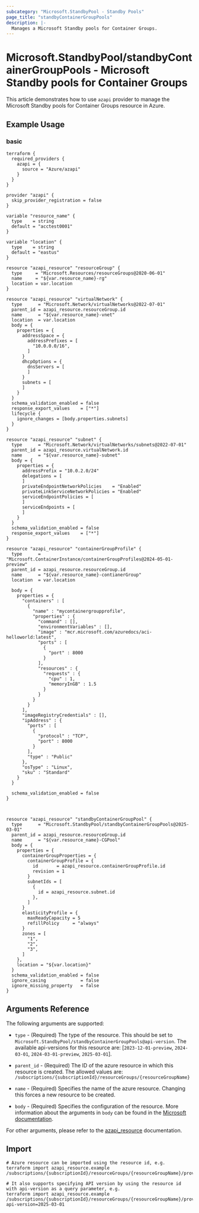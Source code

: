 ```yaml
---
subcategory: "Microsoft.StandbyPool - Standby Pools"
page_title: "standbyContainerGroupPools"
description: |-
  Manages a Microsoft Standby pools for Container Groups.
---
```


# Microsoft.StandbyPool/standbyContainerGroupPools - Microsoft Standby pools for Container Groups

This article demonstrates how to use `azapi` provider to manage the Microsoft Standby pools for Container Groups resource in Azure.



## Example Usage

### basic

```hcl
terraform {
  required_providers {
    azapi = {
      source = "Azure/azapi"
    }
  }
}

provider "azapi" {
  skip_provider_registration = false
}

variable "resource_name" {
  type    = string
  default = "acctest0001"
}

variable "location" {
  type    = string
  default = "eastus"
}

resource "azapi_resource" "resourceGroup" {
  type     = "Microsoft.Resources/resourceGroups@2020-06-01"
  name     = "${var.resource_name}-rg"
  location = var.location
}

resource "azapi_resource" "virtualNetwork" {
  type      = "Microsoft.Network/virtualNetworks@2022-07-01"
  parent_id = azapi_resource.resourceGroup.id
  name      = "${var.resource_name}-vnet"
  location  = var.location
  body = {
    properties = {
      addressSpace = {
        addressPrefixes = [
          "10.0.0.0/16",
        ]
      }
      dhcpOptions = {
        dnsServers = [
        ]
      }
      subnets = [
      ]
    }
  }
  schema_validation_enabled = false
  response_export_values    = ["*"]
  lifecycle {
    ignore_changes = [body.properties.subnets]
  }
}

resource "azapi_resource" "subnet" {
  type      = "Microsoft.Network/virtualNetworks/subnets@2022-07-01"
  parent_id = azapi_resource.virtualNetwork.id
  name      = "${var.resource_name}-subnet"
  body = {
    properties = {
      addressPrefix = "10.0.2.0/24"
      delegations = [
      ]
      privateEndpointNetworkPolicies    = "Enabled"
      privateLinkServiceNetworkPolicies = "Enabled"
      serviceEndpointPolicies = [
      ]
      serviceEndpoints = [
      ]
    }
  }
  schema_validation_enabled = false
  response_export_values    = ["*"]
}

resource "azapi_resource" "containerGroupProfile" {
  type      = "Microsoft.ContainerInstance/containerGroupProfiles@2024-05-01-preview"
  parent_id = azapi_resource.resourceGroup.id
  name      = "${var.resource_name}-contianerGroup"
  location  = var.location

  body = {
    properties = {
      "containers" : [
        {
          "name" : "mycontainergroupprofile",
          "properties" : {
            "command" : [],
            "environmentVariables" : [],
            "image" : "mcr.microsoft.com/azuredocs/aci-helloworld:latest",
            "ports" : [
              {
                "port" : 8000
              }
            ],
            "resources" : {
              "requests" : {
                "cpu" : 1,
                "memoryInGB" : 1.5
              }
            }
          }
        }
      ],
      "imageRegistryCredentials" : [],
      "ipAddress" : {
        "ports" : [
          {
            "protocol" : "TCP",
            "port" : 8000
          }
        ],
        "type" : "Public"
      },
      "osType" : "Linux",
      "sku" : "Standard"
    }
  }

  schema_validation_enabled = false
}



resource "azapi_resource" "standbyContainerGroupPool" {
  type      = "Microsoft.StandbyPool/standbyContainerGroupPools@2025-03-01"
  parent_id = azapi_resource.resourceGroup.id
  name      = "${var.resource_name}-CGPool"
  body = {
    properties = {
      containerGroupProperties = {
        containerGroupProfile = {
          id       = azapi_resource.containerGroupProfile.id
          revision = 1
        }
        subnetIds = [
          {
            id = azapi_resource.subnet.id
          },
        ]
      }
      elasticityProfile = {
        maxReadyCapacity = 5
        refillPolicy     = "always"
      }
      zones = [
        "1",
        "2",
        "3",
      ]
    },
    location = "${var.location}"
  }
  schema_validation_enabled = false
  ignore_casing             = false
  ignore_missing_property   = false
}

```



## Arguments Reference

The following arguments are supported:

* `type` - (Required) The type of the resource. This should be set to `Microsoft.StandbyPool/standbyContainerGroupPools@api-version`. The available api-versions for this resource are: [`2023-12-01-preview`, `2024-03-01`, `2024-03-01-preview`, `2025-03-01`].

* `parent_id` - (Required) The ID of the azure resource in which this resource is created. The allowed values are:  
  `/subscriptions/{subscriptionId}/resourceGroups/{resourceGroupName}`

* `name` - (Required) Specifies the name of the azure resource. Changing this forces a new resource to be created.

* `body` - (Required) Specifies the configuration of the resource. More information about the arguments in `body` can be found in the [Microsoft documentation](https://learn.microsoft.com/en-us/azure/templates/Microsoft.StandbyPool/standbyContainerGroupPools?pivots=deployment-language-terraform).

For other arguments, please refer to the [azapi_resource](https://registry.terraform.io/providers/Azure/azapi/latest/docs/resources/resource) documentation.

## Import

 ```shell
 # Azure resource can be imported using the resource id, e.g.
 terraform import azapi_resource.example /subscriptions/{subscriptionId}/resourceGroups/{resourceGroupName}/providers/Microsoft.StandbyPool/standbyContainerGroupPools/{resourceName}
 
 # It also supports specifying API version by using the resource id with api-version as a query parameter, e.g.
 terraform import azapi_resource.example /subscriptions/{subscriptionId}/resourceGroups/{resourceGroupName}/providers/Microsoft.StandbyPool/standbyContainerGroupPools/{resourceName}?api-version=2025-03-01
 ```
